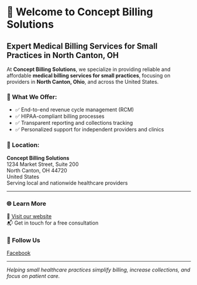 # 👋 Welcome to Concept Billing Solutions

## Expert Medical Billing Services for Small Practices in North Canton, OH

At **Concept Billing Solutions**, we specialize in providing reliable and affordable **medical billing services for small practices**, focusing on providers in **North Canton, Ohio**, and across the United States.

### 💼 What We Offer:
- ✅ End-to-end revenue cycle management (RCM)
- ✅ HIPAA-compliant billing processes
- ✅ Transparent reporting and collections tracking
- ✅ Personalized support for independent providers and clinics

### 📍 Location:
**Concept Billing Solutions**  
1234 Market Street, Suite 200  
North Canton, OH 44720  
United States  
Serving local and nationwide healthcare providers

---

### 🌐 Learn More
🔗 [Visit our website](https://conceptbillingsolutions.com/)  
📬 Get in touch for a free consultation

### 📱 Follow Us  
[Facebook](https://www.facebook.com/people/Concept-Billing-Solutions-LLC/61558823384124/)

---

*Helping small healthcare practices simplify billing, increase collections, and focus on patient care.*
